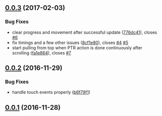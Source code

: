 <a name="0.0.3"></a>
## [0.0.3](https://github.com/alirezamirian/angular-material-swipe-to-refresh/compare/v0.0.2...0.0.3) (2017-02-03)


### Bug Fixes

* clear progress and movement after successful update ([776dc41](https://github.com/alirezamirian/angular-material-swipe-to-refresh/commit/776dc41)), closes [#6](https://github.com/alirezamirian/angular-material-swipe-to-refresh/issues/6)
* fix timings and a few other issues ([8cf1e80](https://github.com/alirezamirian/angular-material-swipe-to-refresh/commit/8cf1e80)), closes [#4](https://github.com/alirezamirian/angular-material-swipe-to-refresh/issues/4) [#5](https://github.com/alirezamirian/angular-material-swipe-to-refresh/issues/5)
* start pulling from top when PTR action  is done continuously after scrolling ([fa1e864](https://github.com/alirezamirian/angular-material-swipe-to-refresh/commit/fa1e864)), closes [#7](https://github.com/alirezamirian/angular-material-swipe-to-refresh/issues/7)



<a name="0.0.2"></a>
## [0.0.2](https://github.com/alirezamirian/angular-material-swipe-to-refresh/compare/v0.0.2...0.0.3) (2016-11-29)


### Bug Fixes

* handle touch events properly ([b6f79f1](https://github.com/alirezamirian/angular-material-swipe-to-refresh/commit/b6f79f1))



<a name="0.0.1"></a>
## [0.0.1](https://github.com/alirezamirian/angular-material-swipe-to-refresh/compare/v0.0.2...0.0.3) (2016-11-28)



